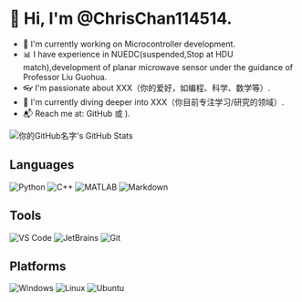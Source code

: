 # 👋 Hi, I'm @ChrisChan114514.

- 🚀 I'm currently working on Microcontroller development.
- 📊 I have experience in NUEDC(suspended,Stop at HDU match),development of planar microwave sensor under the guidance of Professor Liu Guohua.
- 👓 I'm passionate about XXX（你的爱好，如编程、科学、数学等）.
- 🤖 I'm currently diving deeper into XXX（你目前专注学习/研究的领域）.
- 📬 Reach me at: GitHub 或 ).

<!-- 可以插入你的github统计卡片或其他Badge  -->
<!-- 例如： -->
![你的GitHub名字's GitHub Stats](https://github-readme-stats.vercel.app/api?username=ChrisChan114514&show_icons=true&theme=dracula)

## Languages

![Python](https://img.shields.io/badge/-Python-3776AB?logo=C&logoColor=white)
![C++](https://img.shields.io/badge/-C%2B%2B-00599C?logo=c%2B%2B&logoColor=white)
![MATLAB](https://img.shields.io/badge/-MATLAB-0076A8?logo=mathworks&logoColor=white)
![Markdown](https://img.shields.io/badge/-Markdown-000000?logo=markdown&logoColor=white)
<!-- 根据你的技能添加对应徽章，可到 https://shields.io/ 找更多徽章 -->

## Tools

![VS Code](https://img.shields.io/badge/-VS%20Code-007ACC?logo=visual-studio-code&logoColor=white)
![JetBrains](https://img.shields.io/badge/-JetBrains-000000?logo=jetbrains&logoColor=white)
![Git](https://img.shields.io/badge/-Git-F05032?logo=git&logoColor=white)
<!-- 增加或修改你常用的开发工具 -->

## Platforms

![Windows](https://img.shields.io/badge/-Windows%2011-0078D6?logo=windows11&logoColor=white)
![Linux](https://img.shields.io/badge/-Linux-0078D6?logo=linux&logoColor=white)
![Ubuntu](https://img.shields.io/badge/-Ubuntu-E95420?logo=ubuntu&logoColor=white)
